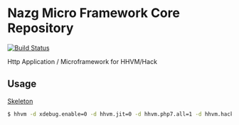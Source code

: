 # Nazg Micro Framework Core Repository

[![Build Status](https://travis-ci.org/nazg-hack/framework.svg?branch=master)](https://travis-ci.org/nazg-hack/framework)

Http Application / Microframework for HHVM/Hack  

## Usage

[Skeleton](https://github.com/ytake/nazg-skeleton)

```bash
$ hhvm -d xdebug.enable=0 -d hhvm.jit=0 -d hhvm.php7.all=1 -d hhvm.hack.lang.auto_typecheck=0 $(which composer) update
```
